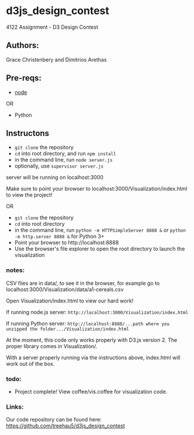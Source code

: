d3js_design_contest
===================

4122 Assignment - D3 Design Contest

## Authors:
Grace Christenbery and Dimitrios Arethas

## Pre-reqs:

*  [node](http://nodejs.org/dist/v0.10.20/node-v0.10.20.tar.gz)

OR

* Python

## Instructons

* `git clone` the repository
* `cd` into root directory, and run `npm install`
* in the command line, run `node server.js`
* optionally, use `supervisor server.js`

server will be running on localhost:3000

Make sure to point your browser to localhost:3000/Visualization/index.html to view the project!

OR

* `git clone` the repository
* `cd` into root directory
* in the command line, run `python -m HTTPSimpleServer 8888 &` or `python -m http.server 8888 &` for Python 3+
* Point your browser to http://localhost:8888
* Use the browser's file explorer to open the root directory to launch the visualization

### notes:

CSV files are in data/, to see it in the browser, for example
go to localhost:3000/Visualization/data/a1-cereals.csv

Open Visualization/index.html to view our hard work!

If running node.js server:
`http://localhost:3000/Visualization/index.html`

If running Python server:
`http://localhost:8888/...path where you unzipped the folder.../Visualization/index.html`

At the moment, this code only works properly with D3.js version 2. The proper library comes in Visualization/.

With a server properly running via the instructions above, index.html will work out of the box.

### todo:

* Project complete! View coffee/vis.coffee for visualization code.

### Links:

Our code repository can be found here: https://github.com/treehau5/d3js_design_contest
